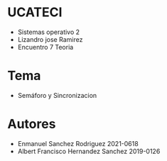 # UCATECI
- Sistemas operativo 2
- Lizandro jose Ramirez
- Encuentro 7 Teoria

# Tema
- Semáforo y Sincronizacion

# Autores
- Enmanuel Sanchez Rodriguez 2021-0618
- Albert Francisco Hernandez Sanchez 2019-0126

